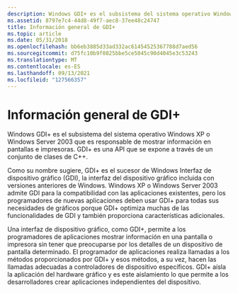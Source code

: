 ```yaml
---
description: Windows GDI+ es el subsistema del sistema operativo Windows XP o Windows Server 2003 que es responsable de mostrar información en pantallas e impresoras. GDI+ es una API que se expone a través de un conjunto de clases de C++.
ms.assetid: 8797e7c4-44d8-49f7-aec8-37ee48c24747
title: Información general de GDI+
ms.topic: article
ms.date: 05/31/2018
ms.openlocfilehash: bb6eb3885d33ad332ac61454525367788d7aed56
ms.sourcegitcommit: d75fc10b9f0825bbe5ce5045c90d4045e3c53243
ms.translationtype: MT
ms.contentlocale: es-ES
ms.lasthandoff: 09/13/2021
ms.locfileid: "127566357"
---
```

# <a name="overview-of-gdi"></a>Información general de GDI+

Windows GDI+ es el subsistema del sistema operativo Windows XP o Windows Server 2003 que es responsable de mostrar información en pantallas e impresoras. GDI+ es una API que se expone a través de un conjunto de clases de C++.

Como su nombre sugiere, GDI+ es el sucesor de Windows Interfaz de dispositivo gráfico (GDI), la interfaz del dispositivo gráfico incluida con versiones anteriores de Windows. Windows XP o Windows Server 2003 admite GDI para la compatibilidad con las aplicaciones existentes, pero los programadores de nuevas aplicaciones deben usar GDI+ para todas sus necesidades de gráficos porque GDI+ optimiza muchas de las funcionalidades de GDI y también proporciona características adicionales.

Una interfaz de dispositivo gráfico, como GDI+, permite a los programadores de aplicaciones mostrar información en una pantalla o impresora sin tener que preocuparse por los detalles de un dispositivo de pantalla determinado. El programador de aplicaciones realiza llamadas a los métodos proporcionados por GDI+ y esos métodos, a su vez, hacen las llamadas adecuadas a controladores de dispositivo específicos. GDI+ aísla la aplicación del hardware gráfico y es este aislamiento lo que permite a los desarrolladores crear aplicaciones independientes del dispositivo.

 

 



